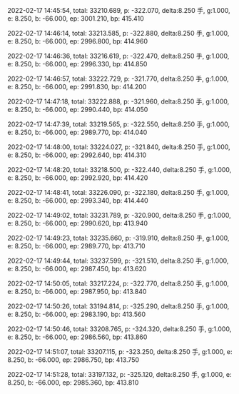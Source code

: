 2022-02-17 14:45:54, total: 33210.689, p: -322.070, delta:8.250 手, g:1.000, e: 8.250, b: -66.000, ep: 3001.210, bp: 415.410

2022-02-17 14:46:14, total: 33213.585, p: -322.880, delta:8.250 手, g:1.000, e: 8.250, b: -66.000, ep: 2996.800, bp: 414.960

2022-02-17 14:46:36, total: 33216.619, p: -322.470, delta:8.250 手, g:1.000, e: 8.250, b: -66.000, ep: 2996.330, bp: 414.850

2022-02-17 14:46:57, total: 33222.729, p: -321.770, delta:8.250 手, g:1.000, e: 8.250, b: -66.000, ep: 2991.830, bp: 414.200

2022-02-17 14:47:18, total: 33222.888, p: -321.960, delta:8.250 手, g:1.000, e: 8.250, b: -66.000, ep: 2990.440, bp: 414.050

2022-02-17 14:47:39, total: 33219.565, p: -322.550, delta:8.250 手, g:1.000, e: 8.250, b: -66.000, ep: 2989.770, bp: 414.040

2022-02-17 14:48:00, total: 33224.027, p: -321.840, delta:8.250 手, g:1.000, e: 8.250, b: -66.000, ep: 2992.640, bp: 414.310

2022-02-17 14:48:20, total: 33218.500, p: -322.440, delta:8.250 手, g:1.000, e: 8.250, b: -66.000, ep: 2992.920, bp: 414.420

2022-02-17 14:48:41, total: 33226.090, p: -322.180, delta:8.250 手, g:1.000, e: 8.250, b: -66.000, ep: 2993.340, bp: 414.440

2022-02-17 14:49:02, total: 33231.789, p: -320.900, delta:8.250 手, g:1.000, e: 8.250, b: -66.000, ep: 2990.620, bp: 413.940

2022-02-17 14:49:23, total: 33235.660, p: -319.910, delta:8.250 手, g:1.000, e: 8.250, b: -66.000, ep: 2989.770, bp: 413.710

2022-02-17 14:49:44, total: 33237.599, p: -321.510, delta:8.250 手, g:1.000, e: 8.250, b: -66.000, ep: 2987.450, bp: 413.620

2022-02-17 14:50:05, total: 33217.224, p: -322.770, delta:8.250 手, g:1.000, e: 8.250, b: -66.000, ep: 2987.950, bp: 413.840

2022-02-17 14:50:26, total: 33194.814, p: -325.290, delta:8.250 手, g:1.000, e: 8.250, b: -66.000, ep: 2983.190, bp: 413.560

2022-02-17 14:50:46, total: 33208.765, p: -324.320, delta:8.250 手, g:1.000, e: 8.250, b: -66.000, ep: 2986.560, bp: 413.860

2022-02-17 14:51:07, total: 33207.115, p: -323.250, delta:8.250 手, g:1.000, e: 8.250, b: -66.000, ep: 2986.750, bp: 413.750

2022-02-17 14:51:28, total: 33197.132, p: -325.120, delta:8.250 手, g:1.000, e: 8.250, b: -66.000, ep: 2985.360, bp: 413.810